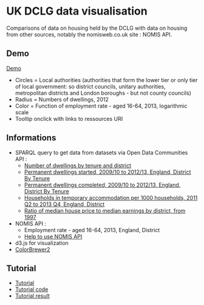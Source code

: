 # UK DCLG data visualisation

Comparisons of data on housing held by the DCLG with data on housing from other sources, notably the nomisweb.co.uk site : NOMIS API.

## Demo

[Demo](http://jsfiddle.net/nicolasterpolilli/up4vW/8/embedded/result/)

* Circles = Local authorities (authorities that form the lower tier or only tier of local government: so district councils, unitary authorities, metropolitan districts and London boroughs - but not county councils)
* Radius = Numbers of dwellings, 2012
* Color = Function of employment rate - aged 16-64, 2013, logarithmic scale
* Tooltip onclick with links to ressources URI

## Informations

* SPARQL query to get data from datasets via Open Data Communities API :
    * [Number of dwellings by tenure and district](http://opendatacommunities.org/data/housing-market/dwelling-stock/tenure)
    * [Permanent dwellings started, 2009/10 to 2012/13, England, District By Tenure](http://opendatacommunities.org/data/house-building/starts/tenure)
    * [Permanent dwellings completed, 2009/10 to 2012/13, England, District By Tenure](http://opendatacommunities.org/data/house-building/completions/tenure)
    * [Households in temporary accommodation per 1000 households, 2011 Q2 to 2013 Q4, England, District](http://opendatacommunities.org/data/homelessness/households-accommodated-per-1000/temporary-housing-types)
    * [Ratio of median house price to median earnings by district, from 1997](http://opendatacommunities.org/data/housing-market/ratio/house-prices-ratio/med-house-price-to-earnings)
* NOMIS API :
    * Employment rate - aged 16-64, 2013, England, District
    * [Help to use NOMIS API](https://github.com/the-frey/odc_nomis)
* d3.js for visualization
* [ColorBrewer2](http://colorbrewer2.org)

## Tutorial

* [Tutorial](https://github.com/NTerpo/DCLG_data_visualization/blob/master/tutorial.md)
* [Tutorial code](https://github.com/NTerpo/DCLG_data_visualization/blob/master/tutorial.html)
* [Tutorial result](http://jsfiddle.net/nicolasterpolilli/7ed26/5/embedded/result/)